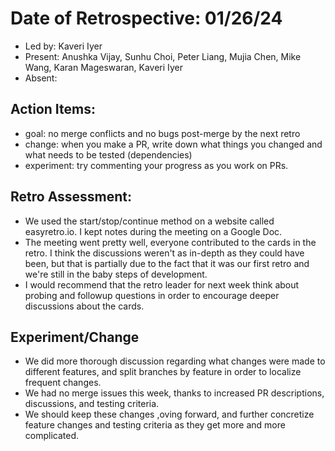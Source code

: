 # Date of Retrospective: 01/26/24

* Led by: Kaveri Iyer
* Present: Anushka Vijay, Sunhu Choi, Peter Liang, Mujia Chen, Mike Wang, Karan Mageswaran, Kaveri Iyer
* Absent:

## Action Items:
* goal: no merge conflicts and no bugs post-merge by the next retro
* change: when you make a PR, write down what things you changed and what needs to be tested (dependencies)
* experiment: try commenting your progress as you work on PRs.

## Retro Assessment:
* We used the start/stop/continue method on a website called easyretro.io. I kept notes during the meeting on a Google Doc.
* The meeting went pretty well, everyone contributed to the cards in the retro. I think the discussions weren't as in-depth as they could have been, but that is partially due to the fact that it was our first retro and we're still in the baby steps of development. 
* I would recommend that the retro leader for next week think about probing and followup questions in order to encourage deeper discussions about the cards.

## Experiment/Change
* We did more thorough discussion regarding what changes were made to different features, and split branches by feature in order to localize frequent changes.
* We had no merge issues this week, thanks to increased PR descriptions, discussions, and testing criteria.
* We should keep these changes ,oving forward, and further concretize feature changes and testing criteria as they get more and more complicated.